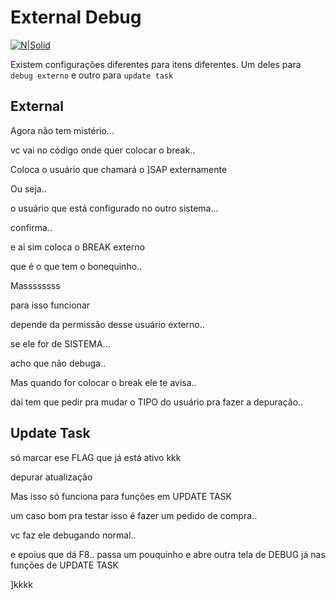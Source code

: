 # External Debug


[![N|Solid](https://wiki.scn.sap.com/wiki/download/attachments/1710/ABAP%20Development.png?version=1&modificationDate=1446673897000&api=v2)](https://www.sap.com/brazil/developer.html)

Existem configurações diferentes para itens diferentes. Um deles para `debug externo` e outro para `update task`


## External

Agora não tem mistério... 

vc vai no código onde quer colocar o break.. 





Coloca o usuário que chamará o ]SAP externamente

Ou seja.. 

o usuário que está configurado no outro sistema... 

confirma.. 

e ai sim coloca o BREAK externo



que é o que tem o bonequinho.. 

Massssssss

para isso funcionar 

depende da permissão desse usuário externo.. 

se ele for de SISTEMA... 

acho que não debuga.. 

Mas quando for colocar o break ele te avisa.. 

daí tem que pedir pra mudar o TIPO do usuário pra fazer a depuração.. 

## Update Task

só marcar ese FLAG que já está ativo kkk 

depurar atualização 

Mas isso só funciona para funções em UPDATE TASK

um caso bom pra testar isso é fazer um pedido de compra.. 

vc faz ele debugando normal.. 

e epoius que dá F8.. passa um pouquinho e abre outra tela de DEBUG já nas funções de UPDATE TASK

]kkkk